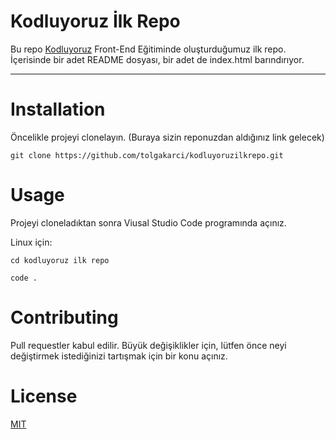 # Kodluyoruz İlk Repo
Bu repo [Kodluyoruz](https://www.kodluyoruz.org/) Front-End Eğitiminde oluşturduğumuz ilk repo. İçerisinde bir adet README dosyası, bir adet de index.html barındırıyor.

---

# Installation
Öncelikle projeyi clonelayın. (Buraya sizin reponuzdan aldığınız link gelecek)

`git clone https://github.com/tolgakarci/kodluyoruzilkrepo.git`

# Usage
Projeyi cloneladıktan sonra Viusal Studio Code programında açınız.

Linux için:

`cd kodluyoruz ilk repo`

`code .`

# Contributing
Pull requestler kabul edilir. Büyük değişiklikler için, lütfen önce neyi değiştirmek istediğinizi tartışmak için bir konu açınız.

# License 

[MIT](https://choosealicense.com/licenses/mit/)

